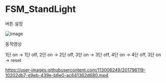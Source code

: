 # FSM_StandLight


버튼 설정

![image](https://user-images.githubusercontent.com/113006249/201826969-73fc8f8b-195e-4c29-92a8-736d2267496a.png)


동작영상

1단 on -> 1단 off,  2단 on -> 2단 off,  3단 on -> 3단 off,  4단 on -> 4단 off,  3단 on -> reset 


https://user-images.githubusercontent.com/113006249/201796119-10202db7-e9eb-439e-b6e0-ac641362d680.mp4

